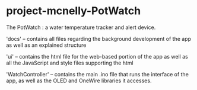 # project-mcnelly-PotWatch
The PotWatch : a water temperature tracker and alert device.

'docs' – contains all files regarding the background development of the app as well as an explained structure

'ui' – contains the html file for the web-based portion of the app as well as all the JavaScript and style files supporting the html

'WatchController' – contains the main .ino file that runs the interface of the app, as well as the OLED and OneWire libraries it accesses.
